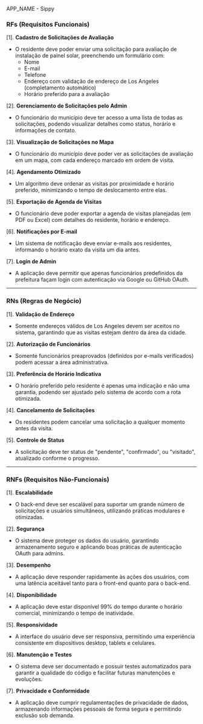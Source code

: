 APP_NAME - Sippy


### **RFs (Requisitos Funcionais)**

[1].  **Cadastro de Solicitações de Avaliação**
   - O residente deve poder enviar uma solicitação para avaliação de instalação de painel solar, preenchendo um formulário com:
     - Nome
     - E-mail
     - Telefone
     - Endereço com validação de endereço de Los Angeles (completamento automático)
     - Horário preferido para a avaliação

[2]. **Gerenciamento de Solicitações pelo Admin**  
   - O funcionário do município deve ter acesso a uma lista de todas as solicitações, podendo visualizar detalhes como status, horário e informações de contato.

[3]. **Visualização de Solicitações no Mapa**  
   - O funcionário do município deve poder ver as solicitações de avaliação em um mapa, com cada endereço marcado em ordem de visita.

[4]. **Agendamento Otimizado**  
   - Um algoritmo deve ordenar as visitas por proximidade e horário preferido, minimizando o tempo de deslocamento entre elas.

[5]. **Exportação de Agenda de Visitas**  
   - O funcionário deve poder exportar a agenda de visitas planejadas (em PDF ou Excel) com detalhes do residente, horário e endereço.

[6]. **Notificações por E-mail**  
   - Um sistema de notificação deve enviar e-mails aos residentes, informando o horário exato da visita um dia antes.

[7]. **Login de Admin**  
   - A aplicação deve permitir que apenas funcionários predefinidos da prefeitura façam login com autenticação via Google ou GitHub OAuth.

---

### **RNs (Regras de Negócio)**

[1]. **Validação de Endereço**  
   - Somente endereços válidos de Los Angeles devem ser aceitos no sistema, garantindo que as visitas estejam dentro da área da cidade.

[2]. **Autorização de Funcionários**  
   - Somente funcionários preaprovados (definidos por e-mails verificados) podem acessar a área administrativa.

[3]. **Preferência de Horário Indicativa**  
   - O horário preferido pelo residente é apenas uma indicação e não uma garantia, podendo ser ajustado pelo sistema de acordo com a rota otimizada.

[4]. **Cancelamento de Solicitações**  
   - Os residentes podem cancelar uma solicitação a qualquer momento antes da visita.

[5]. **Controle de Status**  
   - A solicitação deve ter status de "pendente", "confirmado", ou "visitado", atualizado conforme o progresso.

---

### **RNFs (Requisitos Não-Funcionais)**

[1]. **Escalabilidade**  
   - O back-end deve ser escalável para suportar um grande número de solicitações e usuários simultâneos, utilizando práticas modulares e otimizadas.

[2]. **Segurança**  
   - O sistema deve proteger os dados do usuário, garantindo armazenamento seguro e aplicando boas práticas de autenticação OAuth para admins.

[3]. **Desempenho**  
   - A aplicação deve responder rapidamente às ações dos usuários, com uma latência aceitável tanto para o front-end quanto para o back-end.

[4]. **Disponibilidade**  
   - A aplicação deve estar disponível 99% do tempo durante o horário comercial, minimizando o tempo de inatividade.

[5]. **Responsividade**  
   - A interface do usuário deve ser responsiva, permitindo uma experiência consistente em dispositivos desktop, tablets e celulares.

[6]. **Manutenção e Testes**  
   - O sistema deve ser documentado e possuir testes automatizados para garantir a qualidade do código e facilitar futuras manutenções e evoluções.

[7]. **Privacidade e Conformidade**  
   - A aplicação deve cumprir regulamentações de privacidade de dados, armazenando informações pessoais de forma segura e permitindo exclusão sob demanda.
